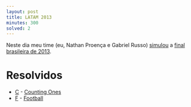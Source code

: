 ```yaml
---
layout: post
title: LATAM 2013
minutes: 300
solved: 2
---
```


Neste dia meu time (eu, Nathan Proença e Gabriel Russo) [simulou](https://www.maratonando.com.br/contest/56dad017c0db16454ac4b98e) a [final brasileira de 2013](http://maratona.ime.usp.br/hist/2013/index.html).
# Resolvidos
- [C](https://icpcarchive.ecs.baylor.edu/index.php?option=com_onlinejudge&Itemid=8&category=615&page=show_problem&problem=4538) - [Counting Ones](https://github.com/victorsenam/treinos/blob/master/time/latin-america/2013/C/C.cpp)
- [F](https://icpcarchive.ecs.baylor.edu/index.php?option=com_onlinejudge&Itemid=8&category=615&page=show_problem&problem=4541) - [Football](https://github.com/victorsenam/treinos/blob/master/time/latin-america/2013/F/F.cpp)
